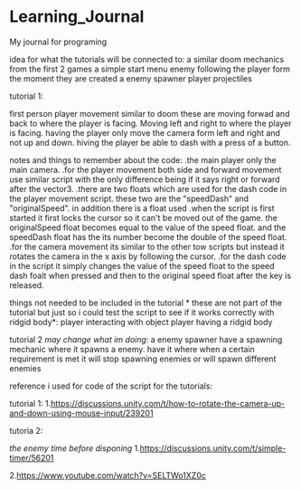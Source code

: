 # Learning_Journal
My journal for programing

idea for what the tutorials will be connected to:
a similar doom mechanics from the first 2 games
a simple start menu
enemy following the player form the moment they are created
a enemy spawner
player projectiles


tutorial 1:

first person player movement similar to doom
these are moving forwad and back to where the player is facing. 
Moving left and right to where the player is facing.
having the player only move the camera form left and right and not up and down.
hiving the player be able to dash with a press of a button.

notes and things to remember about the code:
.the main player only the main camera.
.for the player movement both side and forward movement use similar script with the only difference being if it says right or forward after the vector3.
.there are two floats which are used for the dash code in the player movement script. these two are the "speedDash" and "originalSpeed". in addition there is a float used 
.when the script is first started it first locks the cursor so it can't be moved out of the game. the originalSpeed float becomes equal to the value of the speed float. and the speedDash float has the its number become the double of the speed float.
.for the camera movement its similar to the other tow scripts but instead it rotates the camera in the x axis by following the cursor.
.for the dash code in the script it simply changes the value of the speed float to the speed dash foalt when pressed and then to the original speed float after the key is released.

things not needed to be included in the tutorial * these are not part of the tutorial but just so i could test the script to see if it works correctly with ridgid body*:
player interacting with object
player having a ridgid body 

tutorial 2 *may change what im doing*:
a enemy spawner
have a spawning mechanic where it spawns a enemy. 
have it where when a certain requirement is met it will stop spawning enemies or will spawn different enemies


reference i used for code of the script for the tutorials:

tutorial 1:
1.https://discussions.unity.com/t/how-to-rotate-the-camera-up-and-down-using-mouse-input/239201

tutoria 2:

*the enemy time before disponing*
1.https://discussions.unity.com/t/simple-timer/56201

2.https://www.youtube.com/watch?v=SELTWo1XZ0c


